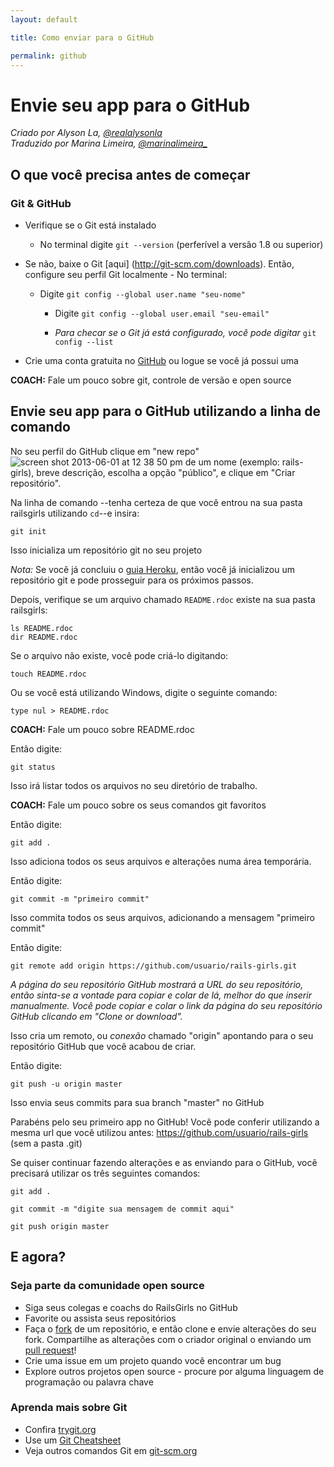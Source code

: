 ```yaml
---
layout: default

title: Como enviar para o GitHub

permalink: github
---
```


# Envie seu app para o GitHub

*Criado por Alyson La, [@realalysonla](https://www.twitter.com/realalysonla)*  
*Traduzido por Marina Limeira, [@marinalimeira_](https://www.twitter.com/marinalimeira_)*

## O que você precisa antes de começar

### Git & GitHub

* Verifique se o Git está instalado
  * No terminal digite `git --version` (perferível a versão 1.8 ou superior)

* Se não, baixe o Git [aqui] (http://git-scm.com/downloads).
	Então, configure seu perfil Git localmente - No terminal:
  * Digite `git config --global user.name "seu-nome"`
	* Digite `git config --global user.email "seu-email"`

	* _Para checar se o Git já está configurado, você pode digitar_ `git config --list`

* Crie uma conta gratuita no [GitHub](https://github.com) ou logue se você já possui uma

**COACH:** Fale um pouco sobre git, controle de versão e open source

## Envie seu app para o GitHub utilizando a linha de comando

No seu perfil do GitHub clique em "new repo"  ![screen shot 2013-06-01 at 12 38 50 pm](https://f.cloud.github.com/assets/2623954/595307/eb70c6cc-caf2-11e2-9d2d-60deb31ac049.png) de um nome (exemplo: rails-girls), breve descrição, escolha a opção "público", e clique em "Criar repositório".

Na linha de comando --tenha certeza de que você entrou na sua pasta railsgirls utilizando `cd`--e insira:

`git init`

Isso inicializa um repositório git no seu projeto

*Nota:* Se você já concluiu o [guia Heroku](/heroku), então você já inicializou um repositório git e pode prosseguir para os próximos passos.

Depois, verifique se um arquivo chamado `README.rdoc` existe na sua pasta railsgirls:

<div class="os-specific">
  <div class="nix">
    <code>ls README.rdoc</code>
  </div>
  <div class="win">
    <code>dir README.rdoc</code>
  </div>
</div>

Se o arquivo não existe, você pode criá-lo digitando:

`touch README.rdoc`

Ou se você está utilizando Windows, digite o seguinte comando:

`type nul > README.rdoc`

**COACH:** Fale um pouco sobre README.rdoc

Então digite:

`git status`

Isso irá listar todos os arquivos no seu diretório de trabalho.

**COACH:** Fale um pouco sobre os seus comandos git favoritos

Então digite:

`git add .`

Isso adiciona todos os seus arquivos e alterações numa área temporária.

Então digite:

`git commit -m "primeiro commit"`

Isso commita todos os seus arquivos, adicionando a mensagem "primeiro commit"

Então digite:

`git remote add origin https://github.com/usuario/rails-girls.git`

_A página do seu repositório GitHub mostrará a URL do seu repositório, então sinta-se a vontade para copiar e colar de lá, melhor do que inserir manualmente. Você pode copiar e colar o link da página do seu repositório GitHub clicando em "Clone or download"._

Isso cria um remoto, ou _conexão_ chamado "origin" apontando para o seu repositório GitHub que você acabou de criar.

Então digite:

`git push -u origin master`

Isso envia seus commits para sua branch "master" no GitHub

Parabéns pelo seu primeiro app no GitHub! Você pode conferir utilizando a mesma url que você utilizou antes: https://github.com/usuario/rails-girls (sem a pasta .git)

Se quiser continuar fazendo alterações e as enviando para o GitHub, você precisará utilizar os três seguintes comandos:

`git add .`

`git commit -m "digite sua mensagem de commit aqui"`

`git push origin master`

## E agora?

### Seja parte da comunidade open source

 * Siga seus colegas e coachs do RailsGirls no GitHub
 * Favorite ou assista seus repositórios
 * Faça o [fork](https://help.github.com/articles/fork-a-repo) de um repositório, e então clone e envie alterações do seu fork. Compartilhe as alterações com o criador original o enviando um [pull request](https://help.github.com/articles/using-pull-requests)!
 * Crie uma issue em um projeto quando você encontrar um bug
 * Explore outros projetos open source - procure por alguma linguagem de programação ou palavra chave

### Aprenda mais sobre Git

 * Confira [trygit.org](http://try.github.io/)
 * Use um [Git Cheatsheet](https://services.github.com/kit/downloads/github-git-cheat-sheet.pdf)
 * Veja outros comandos Git em [git-scm.org](http://git-scm.com/)
